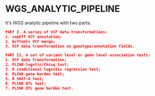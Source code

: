 # WGS_ANALYTIC_PIPELINE

It's WGS analytic pipeline with two parts:

```json
PART I. A series of VCF data transformations:
1. snpEff VCF annotation;
2. bcftools VCF merge;
3. VCF data transformation on genotype/annotation fields.

PART II. A set of variant level or gene level association tests:
1. VCF data transformation;
2. PLINK logstic/Chisq test;
3. R conditional logistic regression test;
4. PLINK gene burden test;
5. R SKAT-O test;
6. PLINK QTL test;
7. PLINK QTL gene burden test.
